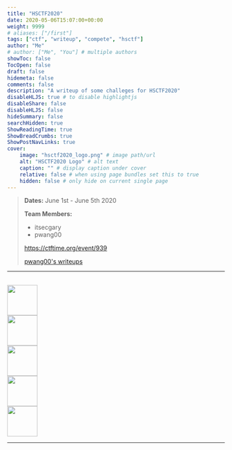 ```yaml
---
title: "HSCTF2020"
date: 2020-05-06T15:07:00+00:00
weight: 9999
# aliases: ["/first"]
tags: ["ctf", "writeup", "compete", "hsctf"]
author: "Me"
# author: ["Me", "You"] # multiple authors
showToc: false
TocOpen: false
draft: false
hidemeta: false
comments: false
description: "A writeup of some challeges for HSCTF2020"
disableHLJS: true # to disable highlightjs
disableShare: false
disableHLJS: false
hideSummary: false
searchHidden: true
ShowReadingTime: true
ShowBreadCrumbs: true
ShowPostNavLinks: true
cover:
    image: "hsctf2020_logo.png" # image path/url
    alt: "HSCTF2020 Logo" # alt text
    caption: "" # display caption under cover
    relative: false # when using page bundles set this to true
    hidden: false # only hide on current single page
---
```


> **Dates:**
> June 1st - June 5th 2020
>
> **Team Members:**
> - itsecgary
> - pwang00
>
> https://ctftime.org/event/939
>
> [pwang00's writeups](https://github.com/pwang00/CTF-Writeups/tree/master/2020/hsctf)


---
<br>
<a href="https://www.itsecgary.com/alg-prog/hsctf2020">
    <img src="/img/algorithms.png" height="70" class="border">
</a>
<br>
<a href="https://www.itsecgary.com/crypto/hsctf2020">
    <img src="/img/crypto.png" height="70" class="border">
</a>
<br>
<a href="https://www.itsecgary.com/forensics/hsctf2020">
    <img src="/img/forensics.png" height="70" class="border">
</a>
<br>
<a href="https://www.itsecgary.com/reversing/hsctf2020">
    <img src="/img/reversing.png" height="70" class="border">
</a>
<br>
<a href="https://www.itsecgary.com/webexp/hsctf2020">
    <img src="/img/web.png" height="70" class="border">
</a>

---


